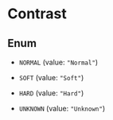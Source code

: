 
# Contrast

## Enum


* `NORMAL` (value: `"Normal"`)

* `SOFT` (value: `"Soft"`)

* `HARD` (value: `"Hard"`)

* `UNKNOWN` (value: `"Unknown"`)



